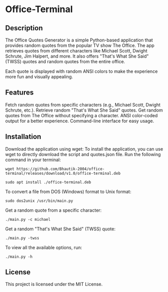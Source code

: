 # Office-Terminal

## Description
The Office Quotes Generator is a simple Python-based application that provides random quotes from the popular TV show The Office. The app retrieves quotes from different characters like Michael Scott, Dwight Schrute, Jim Halpert, and more. It also offers "That's What She Said" (TWSS) quotes and random quotes from the entire office.

Each quote is displayed with random ANSI colors to make the experience more fun and visually appealing.

## Features
Fetch random quotes from specific characters (e.g., Michael Scott, Dwight Schrute, etc.).
Retrieve random "That's What She Said" quotes.
Get random quotes from The Office without specifying a character.
ANSI color-coded output for a better experience.
Command-line interface for easy usage.

## Installation
Download the application using wget:
To install the application, you can use wget to directly download the script and quotes.json file. Run the following command in your terminal:

```
wget https://github.com/Bhautik-2004/office-terminal/releases/download/v1.0/office-terminal.deb
```

```
sudo apt install ./office-terminal.deb
```
To convert a file from DOS (Windows) format to Unix format:
```
sudo dos2unix /usr/bin/main.py
```
Get a random quote from a specific character:
```
./main.py -c michael
```
Get a random "That's What She Said" (TWSS) quote:
```
./main.py -twss
```

To view all the available options, run:
```
./main.py -h
```


## License
This project is licensed under the MIT License.
